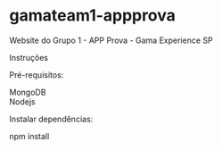 # gamateam1-appprova

Website do Grupo 1 - APP Prova - Gama Experience SP

Instruções

Pré-requisitos:

MongoDB <br>
Nodejs

Instalar dependências:

npm install
